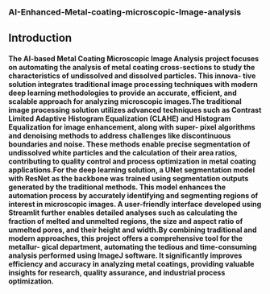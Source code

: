 ### AI-Enhanced-Metal-coating-microscopic-Image-analysis

## Introduction
#### The AI-based Metal Coating Microscopic Image Analysis project focuses on automating the analysis of metal coating cross-sections to study the characteristics of undissolved and dissolved particles. This innova- tive solution integrates traditional image processing techniques with modern deep learning methodologies to provide an accurate, efficient, and scalable approach for analyzing microscopic images.The traditional image processing solution utilizes advanced techniques such as Contrast Limited Adaptive Histogram Equalization (CLAHE) and Histogram Equalization for image enhancement, along with super- pixel algorithms and denoising methods to address challenges like discontinuous boundaries and noise. These methods enable precise segmentation of undissolved white particles and the calculation of their area ratios, contributing to quality control and process optimization in metal coating applications.For the deep learning solution, a UNet segmentation model with ResNet as the backbone was trained using segmentation outputs generated by the traditional methods. This model enhances the automation process by accurately identifying and segmenting regions of interest in microscopic images. A user-friendly interface developed using Streamlit further enables detailed analyses such as calculating the fraction of melted and unmelted regions, the size and aspect ratio of unmelted pores, and their height and width.By combining traditional and modern approaches, this project offers a comprehensive tool for the metallur- gical department, automating the tedious and time-consuming analysis performed using ImageJ software. It significantly improves efficiency and accuracy in analyzing metal coatings, providing valuable insights for research, quality assurance, and industrial process optimization.
